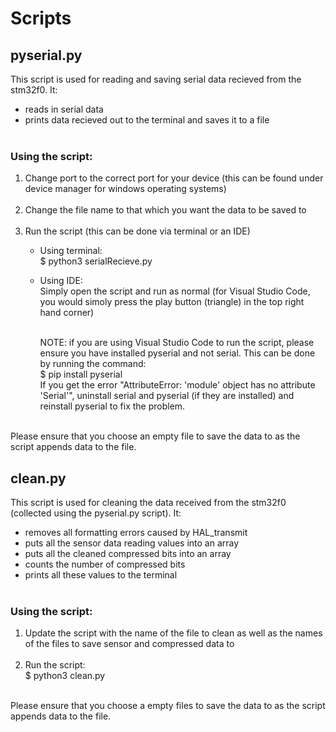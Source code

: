 # Scripts
## pyserial.py
This script is used for reading and saving serial data recieved from the stm32f0. It:
- reads in serial data
- prints data recieved out to the terminal and saves it to a file
<br><br>
### Using the script:
1. Change port to the correct port for your device (this can be found under device manager for windows operating systems) <br><br>
2. Change the file name to that which you want the data to be saved to <br><br>
3. Run the script (this can be done via terminal or an IDE)
    - Using terminal: <br>
        $ python3 serialRecieve.py
    - Using IDE: <br>
        Simply open the script and run as normal (for Visual Studio Code, you would simoly press the play button (triangle) in the top right hand corner)
        <br><br>
        
        NOTE: if you are using Visual Studio Code to run the script, please ensure you have installed pyserial and not serial. This can be done by running the command: <br>
            $ pip install pyserial <br>
        If you get the error "AttributeError: 'module' object has no attribute 'Serial'", uninstall serial and pyserial (if they are installed) and reinstall pyserial to fix the problem.
        <br><br>

Please ensure that you choose an empty file to save the data to as the script appends data to the file.

## clean.py
This script is used for cleaning the data received from the stm32f0 (collected using the pyserial.py script). It:
- removes all formatting errors caused by HAL_transmit
- puts all the sensor data reading values into an array
- puts all the cleaned compressed bits into an array
- counts the number of compressed bits
- prints all these values to the terminal
<br><br>
### Using the script:
1. Update the script with the name of the file to clean as well as the names of the files to save sensor and compressed data to <br><br>
2. Run the script: <br>
    $ python3 clean.py
<br><br>

Please ensure that you choose a empty files to save the data to as the script appends data to the file.
